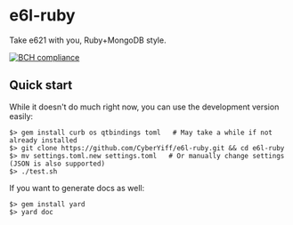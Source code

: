# e6l-ruby
Take e621 with you, Ruby+MongoDB style.

[![BCH compliance](https://bettercodehub.com/edge/badge/CyberYiff/e6l-ruby?branch=master)](https://bettercodehub.com/)

## Quick start
While it doesn't do much right now, you can use the development version easily:
```
$> gem install curb os qtbindings toml   # May take a while if not already installed
$> git clone https://github.com/CyberYiff/e6l-ruby.git && cd e6l-ruby
$> mv settings.toml.new settings.toml   # Or manually change settings (JSON is also supported)
$> ./test.sh
```
If you want to generate docs as well:
```
$> gem install yard
$> yard doc
```
